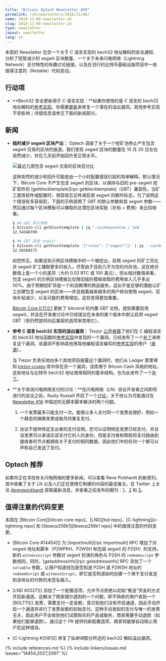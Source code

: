```yaml
---
title: "Bitcoin Optech Newsletter #20"
permalink: /zh/newsletters/2018/11/06/
name: 2018-11-06-newsletter-zh
slug: 2018-11-06-newsletter-zh
type: newsletter
layout: newsletter
lang: zh
---
```


本周的 Newsletter 包含一个关于 C 语言实现的 bech32 地址解码的安全通知、分析了短暂减少的 segwit 区块数量、一个关于未来闪电网络（Lightning Network）支付特性的有趣讨论链接，以及在流行的比特币基础设施项目中一些值得注意的（Notable）代码变动。

## 行动项

- **<!--bech32-security-update-for-c-implementation-->Bech32 安全更新用于 C 语言实现：**如果你使用的是 C 语言的 bech32 地址解码的[参考实现][bech32 c]，你需要[更新][bech32 patch]来修复一个潜在的溢出漏洞。其他参考实现不受影响；详细信息请参见下面的新闻部分。

## 新闻

- **<!--temporary-reduction-in-segwit-block-production-->临时减少 segwit 区块产出：** Optech 调查了关于一个挖矿池停止产生包含 segwit 交易的区块的报道。我们发现 segwit 区块的数量在 10 月 20 日左右突然减少，并在几天前开始回升至正常水平。

    ![最近几周包含 segwit 交易的区块百分比](/img/posts/segwit-blocks-2018-11.png)

    这种突然的减少和回升可能是由一个小的配置错误引起的简单解释。默认情况下，Bitcoin Core 不产生包含 segwit 的区块，以保持与旧的 pre-segwit 挖矿软件的 [getblocktemplate][rpc getblocktemplate]（GBT）兼容性。当矿工更改软件或配置时，很容易忘记传递启用 segwit 的额外标志。为了说明这个错误有多容易犯，下面的示例调用了 GBT 的默认参数和其 segwit 参数——然后通过每个区块模板可以赚取的总潜在区块奖励（补贴 + 费用）来比较结果。

    ```bash
    $ ## GBT 默认参数
    $ bitcoin-cli getblocktemplate | jq '.coinbasevalue / 1e8'
    12.54348709

    $ ## GBT 启用 segwit
    $ bitcoin-cli getblocktemplate '{"rules": ["segwit"]}' | jq '.coinbasevalue / 1e8'
    12.56368175
    ```

    如您所见，如果这些示例区块模板中的一个被挖出，启用 segwit 的矿工将比非 segwit 矿工赚取更多的收入。尽管由于目前几乎为空的内存池，这在绝对数值上是一个小的差异（大约 0.02 BTC 或 100 美元），但从相对数值来看，包含 segwit 的示例区块模板比仅限旧版的模板收取的费用收入几乎多出 50%。由于预期挖矿将是一个利润微薄的商品服务，这似乎是足够的激励让矿工创建包含 segwit 的区块——并且随着越来越多的用户转向使用 segwit、区块补贴减少，以及可能的费用增加，这将变得更加重要。

    [Bitcoin Core 0.17.0.1][] 更新了 bitcoind 的内置 GBT 文档，提到需要启用 segwit，并且在开发者讨论中已经提议在未来的某个版本中默认启用 segwit GBT（但仍然提供向后兼容的选项来禁用它）。

- **<!--overflow-bug-in-reference-c-language-bech32-implementation-->参考 C 语言 bech32 实现的溢出漏洞：** Trezor [公开披露][bech32 overflow blog]了他们在 C 编程语言的 bech32 地址函数的[参考实现][bech32 c]中发现的一个漏洞。已经发布了一个[补丁][bech32 patch]来修复这个漏洞。该漏洞不影响其他用其他编程语言编写的[参考实现][bech32 refs]的用户（[来源][achow bech32]）。

    当 Trezor 负责任地向多个其他项目披露这个漏洞时，他们从 Ledger 那里得知 [trezor-crypto][] 库中存在另一个漏洞，该库用于 Bitcoin Cash 风格的地址，这些地址与比特币 bech32 地址使用相同的基本结构。也为此发布了一个[补丁][cashaddr patch]。

- **<!--discussion-about-improving-Lightning-payments-->关于改进闪电网络支付的讨论：**在闪电网络（LN）协议开发者之间即将进行的会议之前，Rusty Russell 开启了一个[讨论][ln bolt11 ss]，关于他认为可能通过在 [Newsletter #16][] 中描述的无脚本脚本解决的两个问题。

    1. 一个发票最多只能支付一次。能够让多人支付同一个发票会很好，例如一个静态的捐赠发票或每月的重复支付。

    2. 协议不提供特定支出者的支付证明。您可以证明特定发票已经支付，并且该发票可以承诺应该支付它的人的身份，但是支付者和帮助将支付路由到接收者的节点都拥有关于支付的相同数据，因此他们中的任何一个都可以声称自己发送了支付。

[Newsletter #16]: /zh/newsletters/2018/10/09/

## Optech 推荐

如果你正在寻找有关闪电网络的更多新闻，可以查看 Rene Pickhardt 的新周刊，其中收集了关于 LN 以及人们正在使用它构建的内容的最佳推文。在 Twitter 上关注 [@renepickhardt][] 获取最新消息，并查看之前发布的期刊：[1][lwil41]、[2][lwil42] 和 [3][lwil43]。

## 值得注意的代码变更

本周在 [Bitcoin Core][bitcoin core repo]、[LND][lnd repo]、[C-lightning][c-lightning repo] 和 [libsecp256k1][libsecp256k1 repo] 中的值得注意的代码变更。

- [Bitcoin Core #14454][] 为 [importmulti][rpc importmulti] RPC 增加了对 segwit 地址和脚本（P2WPKH、P2WSH 和包装 segwit 的 P2SH）的支持。新的 `witnessscript` 参数对 segwit 扮演的角色与 P2SH 的 `redeemscript` 参数相同。同时，[getaddressinfo][rpc getaddressinfo] RPC 添加了一个 `solvable` 参数，让用户知道钱包是否知道 P2SH 或 P2WSH 地址的 `redeemScript` 或 `witnessScript`，即它是否知道如何创建一个用于支付发送到该地址的付款的未签名输入。

- [LND #2027][] 添加了一个配置选项，允许节点拒绝以初始“推送”资金的方式开启新通道。这解决了商家偶尔遇到的一个问题，即不熟练的用户收到一个 [BOLT11][] 发票，需要支付一定金额，意识到他们没有开启通道，因此手动开启一个通道并进行了发票金额的初始支付。这种手动发起的支付与唯一的发票无关，因此用户不会收到他们试图购买的产品或服务，商家需要手动退款（如果他们能够退款）。通过这个 PR 提供的新配置选项，商家将能够自动阻止用户犯这种错误。

- [C-Lightning #2061][] 修复了如*新闻*部分所述的 bech32 解码溢出漏洞。

{% include references.md %}
{% include linkers/issues.md issues="14454,2027,2061" %}

[achow bech32]: https://twitter.com/achow101/status/1058370040368644097
[@renepickhardt]: https://twitter.com/renepickhardt
[lwil41]: https://twitter.com/i/moments/1051149970026442753
[lwil42]: https://twitter.com/i/moments/1051399582662443009
[lwil43]: https://twitter.com/i/moments/1055475460816228354

[bech32 c]: https://github.com/sipa/bech32/tree/master/ref/c
[bech32 patch]: https://github.com/sipa/bech32/commit/2b0aac650ce560fb2b2a2bebeacaa5c87d7e5938
[Bitcoin Core 0.17.0.1]: https://bitcoincore.org/en/releases/0.17.0.1/
[bech32 overflow blog]: https://blog.trezor.io/details-about-the-security-updates-in-trezor-one-firmware-1-7-1-5c34278425d8
[bech32 refs]: //github.com/sipa/bech32/tree/master/ref/
[trezor-crypto]: https://github.com/trezor/trezor-crypto/
[cashaddr patch]: https://github.com/trezor/trezor-crypto/commit/2bbbc3e15573294c6dd0273d2a8542ba42507eb0
[ln bolt11 ss]: https://lists.linuxfoundation.org/pipermail/lightning-dev/2018-November/001489.html